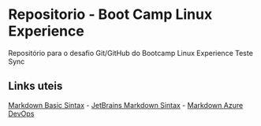 # Repositorio - Boot Camp Linux Experience
Repositório para o desafio Git/GitHub do Bootcamp Linux Experience
Teste Sync

## Links uteis

[Markdown Basic Sintax](https://www.markdownguide.org/basic-syntax) -
[JetBrains Markdown Sintax](https://www.jetbrains.com/help/hub/Markdown-Syntax.html) -
[Markdown Azure DevOps](https://docs.microsoft.com/en-us/azure/devops/project/wiki/markdown-guidance?view=azure-devops)
